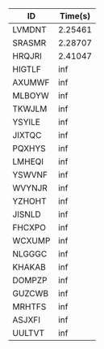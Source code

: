 |ID|Time(s)|
|-|-|
|LVMDNT|2.25461|
|SRASMR|2.28707|
|HRQJRI|2.41047|
|HIGTLF|inf|
|AXUMWF|inf|
|MLBOYW|inf|
|TKWJLM|inf|
|YSYILE|inf|
|JIXTQC|inf|
|PQXHYS|inf|
|LMHEQI|inf|
|YSWVNF|inf|
|WVYNJR|inf|
|YZHOHT|inf|
|JISNLD|inf|
|FHCXPO|inf|
|WCXUMP|inf|
|NLGGGC|inf|
|KHAKAB|inf|
|DOMPZP|inf|
|GUZCWB|inf|
|MRHTFS|inf|
|ASJXFI|inf|
|UULTVT|inf|
